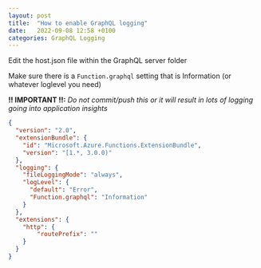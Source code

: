 ```yaml
---
layout: post
title:  "How to enable GraphQL logging"
date:   2022-09-08 12:58 +0100
categories: GraphQL Logging
---
```


Edit the host.json file within the GraphQL server folder

Make sure there is a `Function.graphql` setting that is Information (or whatever loglevel you need)

**!! IMPORTANT !!:** *Do not commit/push this or it will result in lots of logging going into application insights*

```json
{
  "version": "2.0",
  "extensionBundle": {
    "id": "Microsoft.Azure.Functions.ExtensionBundle",
    "version": "[1.*, 3.0.0)"
  },
  "logging": {
    "fileLoggingMode": "always",
    "logLevel": {
      "default": "Error",
      "Function.graphql": "Information"
    }
  },
  "extensions": {
    "http": {
        "routePrefix": ""
    }
  }
}
```
